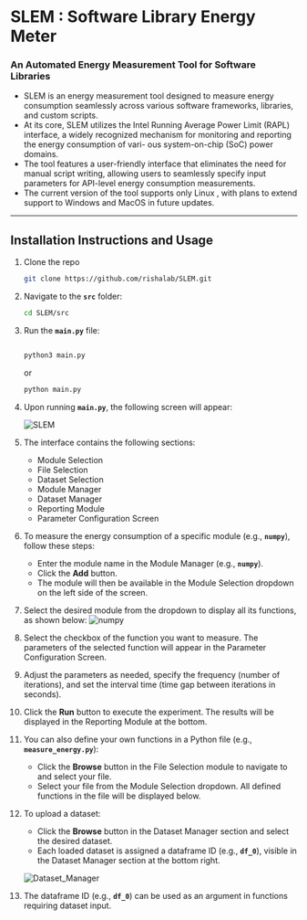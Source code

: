 # SLEM : Software Library Energy Meter

### An Automated Energy Measurement Tool for Software Libraries
- SLEM is an energy measurement tool designed to measure energy consumption seamlessly across various software frameworks, libraries, and custom scripts.
- At its core, SLEM utilizes the Intel Running Average Power Limit (RAPL) interface, a widely recognized mechanism for monitoring and reporting the energy consumption of vari- ous system-on-chip (SoC) power domains.
- The tool features a user-friendly interface that eliminates the need for manual script writing, allowing users to seamlessly specify input parameters for API-level energy consumption measurements.
- The current version of the tool supports only Linux , with plans to extend support to Windows and MacOS in future updates.
___
## Installation Instructions and Usage
1. Clone the repo
   ```bash
   git clone https://github.com/rishalab/SLEM.git
   ```
2. Navigate to the **`src`** folder:
   ```bash
   cd SLEM/src
   ```
3. Run the **`main.py`** file:
   ```bash

   python3 main.py
   ```
   or
   ```bash
   python main.py
   ```
4. Upon running **`main.py`**, the following screen will appear:

   ![SLEM](https://github.com/user-attachments/assets/2ae78ec7-9d6c-4424-9b92-920f1ed624cf)

6. The interface contains the following sections:
   - Module Selection
   - File Selection
   - Dataset Selection
   - Module Manager
   - Dataset Manager
   - Reporting Module
   - Parameter Configuration Screen

7. To measure the energy consumption of a specific module (e.g., **`numpy`**), follow these steps:
   - Enter the module name in the Module Manager (e.g., **`numpy`**).
   - Click the **Add** button.
   - The module will then be available in the Module Selection dropdown on the left side of the screen.

8. Select the desired module from the dropdown to display all its functions, as shown below:
  ![numpy](https://github.com/user-attachments/assets/e03adec8-7ca1-466d-8180-c989f720ecd1)

9. Select the checkbox of the function you want to measure. The parameters of the selected function will appear in the Parameter Configuration Screen.

10. Adjust the parameters as needed, specify the frequency (number of iterations), and set the interval time (time gap between iterations in seconds).

11. Click the **Run** button to execute the experiment. The results will be displayed in the Reporting Module at the bottom.

12. You can also define your own functions in a Python file (e.g., **`measure_energy.py`**):
    - Click the **Browse** button in the File Selection module to navigate to and select your file.
    - Select your file from the Module Selection dropdown. All defined functions in the file will be displayed below.

13. To upload a dataset:
    - Click the **Browse** button in the Dataset Manager section and select the desired dataset.
    - Each loaded dataset is assigned a dataframe ID (e.g., **`df_0`**), visible in the Dataset Manager section at the bottom right.
  
    ![Dataset_Manager](https://github.com/user-attachments/assets/e52f9232-a507-4fb4-bbaf-6ebd937842a7)

15. The dataframe ID (e.g., **`df_0`**) can be used as an argument in functions requiring dataset input.
